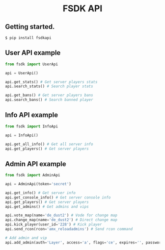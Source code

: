 # <p align="center">FSDK API

## Getting started.
```
$ pip install fsdkapi
```

## User API example
```python
from fsdk import UserApi

api = UserApi()

api.get_stats() # Get server players stats
api.search_stats() # Search player stats

api.get_bans() # Get server players bans
api.search_bans() # Search banned player
```

## Info API example
```python
from fsdk import InfoApi

api = InfoApi()

api.get_all_info() # Get all server info
api.get_players() # Get server players
```

## Admin API example
```python
from fsdk import AdminApi

api = AdminApi(token='secret')

api.get_info() # Get server info
api.get_console_info() # Get server console info
api.get_players() # Get server players
api.get_admins() # Get admins and vips

api.vote_map(name='de_dust2') # Vode for change map
api.change_map(name='de_dust2') # Direct change map
api.kick_player(user_id='228') # Kick player
api.send_rcon(rcon='amx_reloadadmins') # Send rcon command

# Add admin and vip
api.add_admin(auth='Layer', access='a', flags='ce', expires='', password='88005553555', note='Layer test API')
```